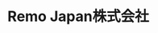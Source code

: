 ---
key: remo-japan
title: Remo Japan株式会社
category: remo-japan
logo: /images/partners/remo-japan.png
lang: ja
---